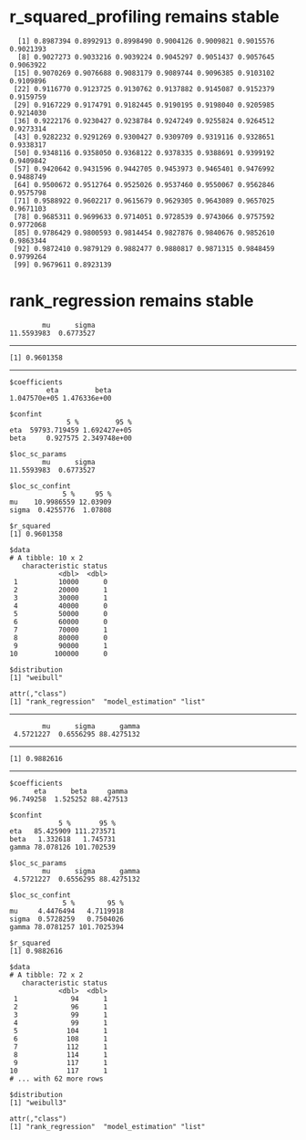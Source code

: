 # r_squared_profiling remains stable

      [1] 0.8987394 0.8992913 0.8998490 0.9004126 0.9009821 0.9015576 0.9021393
      [8] 0.9027273 0.9033216 0.9039224 0.9045297 0.9051437 0.9057645 0.9063922
     [15] 0.9070269 0.9076688 0.9083179 0.9089744 0.9096385 0.9103102 0.9109896
     [22] 0.9116770 0.9123725 0.9130762 0.9137882 0.9145087 0.9152379 0.9159759
     [29] 0.9167229 0.9174791 0.9182445 0.9190195 0.9198040 0.9205985 0.9214030
     [36] 0.9222176 0.9230427 0.9238784 0.9247249 0.9255824 0.9264512 0.9273314
     [43] 0.9282232 0.9291269 0.9300427 0.9309709 0.9319116 0.9328651 0.9338317
     [50] 0.9348116 0.9358050 0.9368122 0.9378335 0.9388691 0.9399192 0.9409842
     [57] 0.9420642 0.9431596 0.9442705 0.9453973 0.9465401 0.9476992 0.9488749
     [64] 0.9500672 0.9512764 0.9525026 0.9537460 0.9550067 0.9562846 0.9575798
     [71] 0.9588922 0.9602217 0.9615679 0.9629305 0.9643089 0.9657025 0.9671103
     [78] 0.9685311 0.9699633 0.9714051 0.9728539 0.9743066 0.9757592 0.9772068
     [85] 0.9786429 0.9800593 0.9814454 0.9827876 0.9840676 0.9852610 0.9863344
     [92] 0.9872410 0.9879129 0.9882477 0.9880817 0.9871315 0.9848459 0.9799264
     [99] 0.9679611 0.8923139

# rank_regression remains stable

            mu      sigma 
    11.5593983  0.6773527 

---

    [1] 0.9601358

---

    $coefficients
             eta         beta 
    1.047570e+05 1.476336e+00 
    
    $confint
                  5 %         95 %
    eta  59793.719459 1.692427e+05
    beta     0.927575 2.349748e+00
    
    $loc_sc_params
            mu      sigma 
    11.5593983  0.6773527 
    
    $loc_sc_confint
                 5 %     95 %
    mu    10.9986559 12.03909
    sigma  0.4255776  1.07808
    
    $r_squared
    [1] 0.9601358
    
    $data
    # A tibble: 10 x 2
       characteristic status
                <dbl>  <dbl>
     1          10000      0
     2          20000      1
     3          30000      1
     4          40000      0
     5          50000      0
     6          60000      0
     7          70000      1
     8          80000      0
     9          90000      1
    10         100000      0
    
    $distribution
    [1] "weibull"
    
    attr(,"class")
    [1] "rank_regression"  "model_estimation" "list"            

---

            mu      sigma      gamma 
     4.5721227  0.6556295 88.4275132 

---

    [1] 0.9882616

---

    $coefficients
          eta      beta     gamma 
    96.749258  1.525252 88.427513 
    
    $confint
                5 %       95 %
    eta   85.425909 111.273571
    beta   1.332618   1.745731
    gamma 78.078126 101.702539
    
    $loc_sc_params
            mu      sigma      gamma 
     4.5721227  0.6556295 88.4275132 
    
    $loc_sc_confint
                 5 %        95 %
    mu     4.4476494   4.7119918
    sigma  0.5728259   0.7504026
    gamma 78.0781257 101.7025394
    
    $r_squared
    [1] 0.9882616
    
    $data
    # A tibble: 72 x 2
       characteristic status
                <dbl>  <dbl>
     1             94      1
     2             96      1
     3             99      1
     4             99      1
     5            104      1
     6            108      1
     7            112      1
     8            114      1
     9            117      1
    10            117      1
    # ... with 62 more rows
    
    $distribution
    [1] "weibull3"
    
    attr(,"class")
    [1] "rank_regression"  "model_estimation" "list"            

